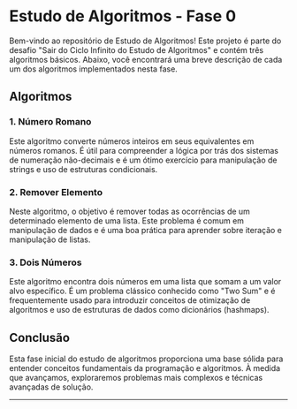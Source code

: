 # Estudo de Algoritmos - Fase 0

Bem-vindo ao repositório de Estudo de Algoritmos! Este projeto é parte do desafio "Sair do Ciclo Infinito do Estudo de Algoritmos" e contém três algoritmos básicos. Abaixo, você encontrará uma breve descrição de cada um dos algoritmos implementados nesta fase.

## Algoritmos

### 1. Número Romano
Este algoritmo converte números inteiros em seus equivalentes em números romanos. É útil para compreender a lógica por trás dos sistemas de numeração não-decimais e é um ótimo exercício para manipulação de strings e uso de estruturas condicionais.

### 2. Remover Elemento
Neste algoritmo, o objetivo é remover todas as ocorrências de um determinado elemento de uma lista. Este problema é comum em manipulação de dados e é uma boa prática para aprender sobre iteração e manipulação de listas.

### 3. Dois Números
Este algoritmo encontra dois números em uma lista que somam a um valor alvo específico. É um problema clássico conhecido como "Two Sum" e é frequentemente usado para introduzir conceitos de otimização de algoritmos e uso de estruturas de dados como dicionários (hashmaps).

## Conclusão
Esta fase inicial do estudo de algoritmos proporciona uma base sólida para entender conceitos fundamentais da programação e algoritmos. À medida que avançamos, exploraremos problemas mais complexos e técnicas avançadas de solução.

---

